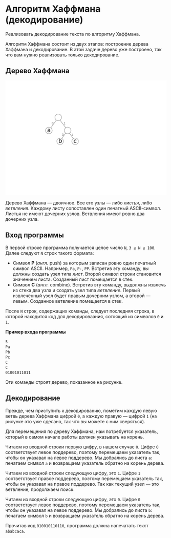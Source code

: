 ﻿# Алгоритм Хаффмана (декодирование)

Реализовать декодирование текста по алгоритму Хаффмана.

Алгоритм Хаффмана состоит из двух этапов: построение дерева Хаффмана и декодирование.
В этой задаче дерево уже построено, так что вам нужно реализовать только декодирование.

## Дерево Хаффмана

![Дерево Хаффмана](huffman_abc.svg)

Дерево Хаффмана — двоичное.
Все его узлы — либо *листья*, либо *ветвления*.
Каждому листу сопоставлен один печатный ASCII-символ.
Листья не имеют дочерних узлов.
Ветвления имеют ровно два дочерних узла.

## Вход программы

В первой строке программа получается целое число `N`, `3 ≤ N ≤ 100`.
Далее следуют `N` строк такого формата:

* Символ **P** (*англ.* push) за которым записан ровно один печатный символ ASCII.
  Например, `Pa`, `P-`, `PP`.
  Встретив эту команду, вы должны создать узел типа *лист*.
  Второй символ строки становится значением листа.
  Созданный лист помещается в стек.
* Символ **C** (*англ.* combine).
  Встретив эту команду, выдолжны извлечь из стека два узла и создать узел типа *ветвление*.
  Первый извлечённый узел будет правым дочерним узлом, а второй — левым.
  Созданное ветвление помещается в стек.

После `N` строк, содержащих команды, следует последняя строка, в которой находится код для декодироваания, сотоящий из символов `0` и `1`.

**Пример входа программы**
```text
5
Pa
Pb
Pc
C
C
01001011011
```

Эти команды строят дерево, показанное на рисунке.

## Декодирование

Прежде, чем приступить к декодированию, пометим каждую левую ветвь дерева Хаффмана цифрой `0`, а каждую правую — цифрой `1` (на рисунке это уже сделано, так что вы можете с ним сверяться).

Для перемещения по дереву Хаффмана, нам потребуется указатель, который в самом начале работы должен указывать на корень.

Читаем из входной строки первую цифру, в нашем случае `0`.
Цифре `0` соответствует левое поддерево, поэтому перемещаем указатель так, чтобы он указавал на левое поддерево.
Мы добрались до листа `a`: печатаем символ `a` и возвращаем указатель обратно на корень дерева.

Читаем из входной строки следующую цифру, это `1`.
Цифре `1` соответствует правое поддерево, поэтому перемещаем указатель так, чтобы он указавал на правое поддерево.
Так как текущий узел — это ветвление, продолжаем поиск.

Читаем из входной строки следующую цифру, это `0`.
Цифре `0` соответствует левое поддерево, поэтому перемещаем указатель так, чтобы он указавал на левое поддерево.
Мы добрались до листа `b`: печатаем символ `b` и возвращаем указатель обратно на корень дерева.

Прочитав код `010010110110`, программа должна напечатать текст `ababcaca`.

